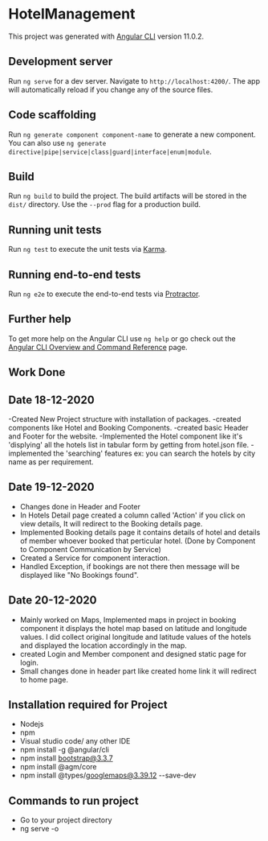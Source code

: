 # HotelManagement

This project was generated with [Angular CLI](https://github.com/angular/angular-cli) version 11.0.2.

## Development server

Run `ng serve` for a dev server. Navigate to `http://localhost:4200/`. The app will automatically reload if you change any of the source files.

## Code scaffolding

Run `ng generate component component-name` to generate a new component. You can also use `ng generate directive|pipe|service|class|guard|interface|enum|module`.

## Build

Run `ng build` to build the project. The build artifacts will be stored in the `dist/` directory. Use the `--prod` flag for a production build.

## Running unit tests

Run `ng test` to execute the unit tests via [Karma](https://karma-runner.github.io).

## Running end-to-end tests

Run `ng e2e` to execute the end-to-end tests via [Protractor](http://www.protractortest.org/).

## Further help

To get more help on the Angular CLI use `ng help` or go check out the [Angular CLI Overview and Command Reference](https://angular.io/cli) page.




## Work Done 
## Date 18-12-2020
-Created New Project structure with installation of packages.
-created components like Hotel and Booking Components.
-created basic Header and Footer for the website.
-Implemented the Hotel component like it's 'displying' all the hotels list in tabular form by getting from hotel.json file.
-implemented the 'searching' features ex: you can search the hotels by city name as per requirement.

## Date 19-12-2020
- Changes done in Header and Footer
- In Hotels Detail page created a column called 'Action' if you click on view details, It will redirect
    to the Booking details page.
- Implemented Booking details page it contains details of hotel and details of member whoever
     booked  that perticular hotel. (Done by Component to Component Communication by Service)
- Created a Service for component interaction.
- Handled Exception, if bookings are not there then message will be displayed like 
    "No Bookings found".

## Date 20-12-2020
- Mainly worked on Maps, Implemented maps in project in booking component
  it displays the hotel map based on latitude and longitude values.
  I did collect original longitude and latitude values of the hotels and displayed the location accordingly in the map.
- created Login and Member component and designed static page for login.
- Small changes done in header part like created home link it will redirect to home page.


## Installation required for Project
- Nodejs
- npm
- Visual studio code/ any other IDE
- npm install -g @angular/cli
- npm install bootstrap@3.3.7
- npm install @agm/core
- npm install @types/googlemaps@3.39.12 --save-dev



## Commands to run project

- Go to your project directory
- ng serve -o